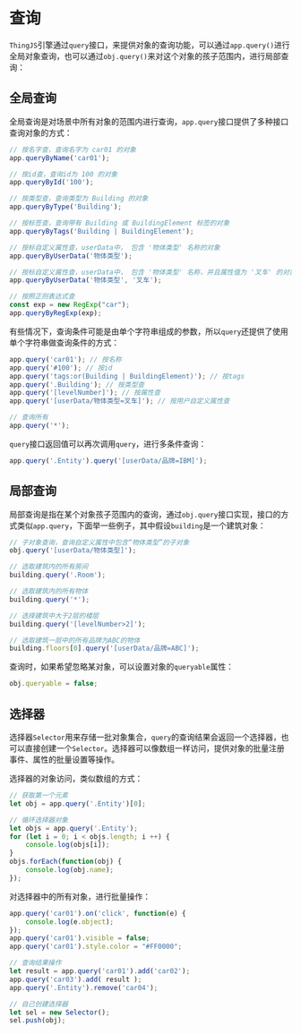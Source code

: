 # 查询
<!-- query -->

`ThingJS`引擎通过`query`接口，来提供对象的查询功能，可以通过`app.query()`进行全局对象查询，也可以通过`obj.query()`来对这个对象的孩子范围内，进行局部查询：

## 全局查询

全局查询是对场景中所有对象的范围内进行查询，`app.query`接口提供了多种接口查询对象的方式：
```javascript
// 按名字查，查询名字为 car01 的对象
app.queryByName('car01');

// 按id查，查询id为 100 的对象
app.queryById('100'); 

// 按类型查，查询类型为 Building 的对象
app.queryByType('Building');

// 按标签查，查询带有 Building 或 BuildingElement 标签的对象
app.queryByTags('Building | BuildingElement');

// 按标自定义属性查，userData中， 包含 '物体类型' 名称的对象
app.queryByUserData('物体类型');

// 按标自定义属性查，userData中， 包含 '物体类型' 名称，并且属性值为 '叉车' 的对象
app.queryByUserData('物体类型', '叉车');

// 按照正则表达式查
const exp = new RegExp("car");
app.queryByRegExp(exp);
```

有些情况下，查询条件可能是由单个字符串组成的参数，所以`query`还提供了使用单个字符串做查询条件的方式：
```javascript
app.query('car01'); // 按名称
app.query('#100'); // 按id
app.query('tags:or(Building | BuildingElement)'); // 按tags
app.query('.Building'); // 按类型查
app.query('[levelNumber]'); // 按属性查
app.query('[userData/物体类型=叉车]'); // 按用户自定义属性查

// 查询所有
app.query('*');
```

`query`接口返回值可以再次调用`query`，进行多条件查询：
```javascript
app.query('.Entity').query('[userData/品牌=IBM]');
```

## 局部查询

局部查询是指在某个对象孩子范围内的查询，通过`obj.query`接口实现，接口的方式类似`app.query`，下面举一些例子，其中假设`building`是一个建筑对象：
```javascript
// 子对象查询，查询自定义属性中包含“物体类型”的子对象
obj.query('[userData/物体类型]');

// 选取建筑内的所有房间
building.query('.Room');

// 选取建筑内的所有物体
building.query('*');

// 选择建筑中大于2层的楼层
building.query('[levelNumber>2]');

// 选取建筑一层中的所有品牌为ABC的物体
building.floors[0].query('[userData/品牌=ABC]');
```

查询时，如果希望忽略某对象，可以设置对象的`queryable`属性：
```javascript
obj.queryable = false;
```

## 选择器

选择器`Selector`用来存储一批对象集合，`query`的查询结果会返回一个选择器，也可以直接创建一个`Selector`。选择器可以像数组一样访问，提供对象的批量注册事件、属性的批量设置等操作。

选择器的对象访问，类似数组的方式：
```javascript
// 获取第一个元素
let obj = app.query('.Entity')[0];

// 循环选择器对象
let objs = app.query('.Entity');
for (let i = 0; i < objs.length; i ++) {
    console.log(objs[i]);
}
objs.forEach(function(obj) {
    console.log(obj.name);
});
```

对选择器中的所有对象，进行批量操作：
```javascript
app.query('car01').on('click', function(e) {
    console.log(e.object);
});
app.query('car01').visible = false;
app.query('car01').style.color = "#FF0000";
```

```javascript
// 查询结果操作
let result = app.query('car01').add('car02');
app.query('car03').add( result );
app.query('.Entity').remove('car04');
```

```javascript
// 自己创建选择器
let sel = new Selector();
sel.push(obj);
```

